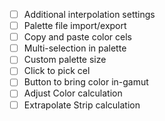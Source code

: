 - [ ] Additional interpolation settings
- [ ] Palette file import/export
- [ ] Copy and paste color cels
- [ ] Multi-selection in palette
- [ ] Custom palette size
- [ ] Click to pick cel
- [ ] Button to bring color in-gamut
- [ ] Adjust Color calculation
- [ ] Extrapolate Strip calculation
